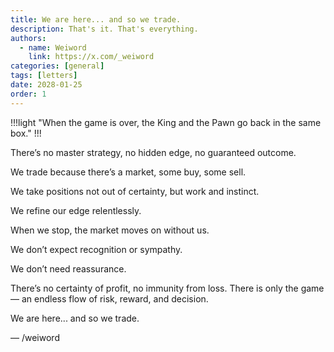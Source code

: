 ```yaml
---
title: We are here... and so we trade. 
description: That's it. That's everything.
authors:
  - name: Weiword
    link: https://x.com/_weiword
categories: [general]
tags: [letters]
date: 2028-01-25 
order: 1
---
```

!!!light
"When the game is over, the King and the Pawn go back in the same box."
!!!

There’s no master strategy, no hidden edge, no guaranteed outcome.

We trade because there’s a market, some buy, some sell.

We take positions not out of certainty, but work and instinct.

We refine our edge relentlessly.

When we stop, the market moves on without us.

We don’t expect recognition or sympathy.

We don’t need reassurance.

There’s no certainty of profit, no immunity from loss. There is only the game — an endless flow of risk, reward, and decision.

We are here... and so we trade.

— /weiword
